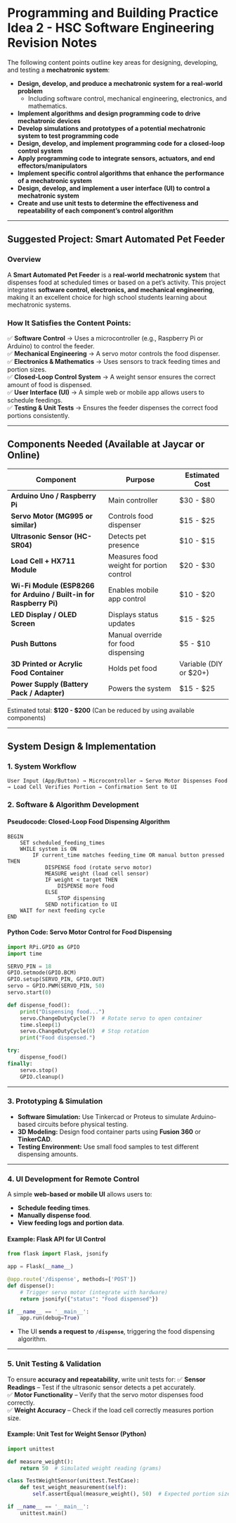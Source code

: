 # Programming and Building Practice Idea 2 - HSC Software Engineering Revision Notes

The following content points outline key areas for designing, developing, and testing a **mechatronic system**:

- **Design, develop, and produce a mechatronic system for a real-world problem**
  - Including software control, mechanical engineering, electronics, and mathematics.
- **Implement algorithms and design programming code to drive mechatronic devices**
- **Develop simulations and prototypes of a potential mechatronic system to test programming code**
- **Design, develop, and implement programming code for a closed-loop control system**
- **Apply programming code to integrate sensors, actuators, and end effectors/manipulators**
- **Implement specific control algorithms that enhance the performance of a mechatronic system**
- **Design, develop, and implement a user interface (UI) to control a mechatronic system**
- **Create and use unit tests to determine the effectiveness and repeatability of each component’s control algorithm**

---

## **Suggested Project: Smart Automated Pet Feeder**

### **Overview**
A **Smart Automated Pet Feeder** is a **real-world mechatronic system** that dispenses food at scheduled times or based on a pet’s activity. This project integrates **software control, electronics, and mechanical engineering**, making it an excellent choice for high school students learning about mechatronic systems.

### **How It Satisfies the Content Points:**
✅ **Software Control** → Uses a microcontroller (e.g., Raspberry Pi or Arduino) to control the feeder.  
✅ **Mechanical Engineering** → A servo motor controls the food dispenser.  
✅ **Electronics & Mathematics** → Uses sensors to track feeding times and portion sizes.  
✅ **Closed-Loop Control System** → A weight sensor ensures the correct amount of food is dispensed.  
✅ **User Interface (UI)** → A simple web or mobile app allows users to schedule feedings.  
✅ **Testing & Unit Tests** → Ensures the feeder dispenses the correct food portions consistently.  

---

## **Components Needed (Available at Jaycar or Online)**
| **Component** | **Purpose** | **Estimated Cost** |
|--------------|------------|-----------------|
| **Arduino Uno / Raspberry Pi** | Main controller | $30 - $80 |
| **Servo Motor (MG995 or similar)** | Controls food dispenser | $15 - $25 |
| **Ultrasonic Sensor (HC-SR04)** | Detects pet presence | $10 - $15 |
| **Load Cell + HX711 Module** | Measures food weight for portion control | $20 - $30 |
| **Wi-Fi Module (ESP8266 for Arduino / Built-in for Raspberry Pi)** | Enables mobile app control | $10 - $20 |
| **LED Display / OLED Screen** | Displays status updates | $15 - $25 |
| **Push Buttons** | Manual override for food dispensing | $5 - $10 |
| **3D Printed or Acrylic Food Container** | Holds pet food | Variable (DIY or $20+) |
| **Power Supply (Battery Pack / Adapter)** | Powers the system | $15 - $25 |

Estimated total: **$120 - $200** (Can be reduced by using available components)

---

## **System Design & Implementation**

### **1. System Workflow**
```
User Input (App/Button) → Microcontroller → Servo Motor Dispenses Food → Load Cell Verifies Portion → Confirmation Sent to UI
```

### **2. Software & Algorithm Development**
#### **Pseudocode: Closed-Loop Food Dispensing Algorithm**
```
BEGIN
    SET scheduled_feeding_times
    WHILE system is ON
        IF current_time matches feeding_time OR manual button pressed THEN
            DISPENSE food (rotate servo motor)
            MEASURE weight (load cell sensor)
            IF weight < target THEN
                DISPENSE more food
            ELSE
                STOP dispensing
            SEND notification to UI
    WAIT for next feeding cycle
END
```

#### **Python Code: Servo Motor Control for Food Dispensing**
```python
import RPi.GPIO as GPIO
import time

SERVO_PIN = 18
GPIO.setmode(GPIO.BCM)
GPIO.setup(SERVO_PIN, GPIO.OUT)
servo = GPIO.PWM(SERVO_PIN, 50)
servo.start(0)

def dispense_food():
    print("Dispensing food...")
    servo.ChangeDutyCycle(7)  # Rotate servo to open container
    time.sleep(1)
    servo.ChangeDutyCycle(0)  # Stop rotation
    print("Food dispensed.")

try:
    dispense_food()
finally:
    servo.stop()
    GPIO.cleanup()
```

---

### **3. Prototyping & Simulation**
- **Software Simulation:** Use Tinkercad or Proteus to simulate Arduino-based circuits before physical testing.
- **3D Modeling:** Design food container parts using **Fusion 360** or **TinkerCAD**.
- **Testing Environment:** Use small food samples to test different dispensing amounts.

---

### **4. UI Development for Remote Control**
A simple **web-based or mobile UI** allows users to:
- **Schedule feeding times**.
- **Manually dispense food**.
- **View feeding logs and portion data**.

#### **Example: Flask API for UI Control**
```python
from flask import Flask, jsonify

app = Flask(__name__)

@app.route('/dispense', methods=['POST'])
def dispense():
    # Trigger servo motor (integrate with hardware)
    return jsonify({"status": "Food dispensed"})

if __name__ == '__main__':
    app.run(debug=True)
```
- The UI **sends a request to `/dispense`**, triggering the food dispensing algorithm.

---

### **5. Unit Testing & Validation**
To ensure **accuracy and repeatability**, write unit tests for:
✅ **Sensor Readings** – Test if the ultrasonic sensor detects a pet accurately.  
✅ **Motor Functionality** – Verify that the servo motor dispenses food correctly.  
✅ **Weight Accuracy** – Check if the load cell correctly measures portion size.  

#### **Example: Unit Test for Weight Sensor (Python)**
```python
import unittest

def measure_weight():
    return 50  # Simulated weight reading (grams)

class TestWeightSensor(unittest.TestCase):
    def test_weight_measurement(self):
        self.assertEqual(measure_weight(), 50)  # Expected portion size

if __name__ == '__main__':
    unittest.main()
```